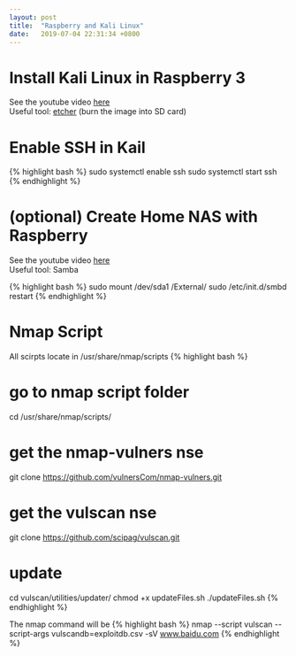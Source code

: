 ```yaml
---
layout: post
title:  "Raspberry and Kali Linux"
date:   2019-07-04 22:31:34 +0800
---
```


# Install Kali Linux in Raspberry 3
See the youtube video [here](https://www.youtube.com/watch?v=yCD4x38yOSg) <br>
Useful tool: [etcher](https://www.balena.io/etcher/) (burn the image into SD card)

# Enable SSH in Kail
{% highlight bash %}
sudo systemctl enable ssh
sudo systemctl start ssh
{% endhighlight %}

# (optional) Create Home NAS with Raspberry
See the youtube video [here](https://www.youtube.com/watch?v=EH6P6v3lxsE&t=388s)<br>
Useful tool: Samba <br>

{% highlight bash %}
sudo mount /dev/sda1 /External/
sudo /etc/init.d/smbd restart
{% endhighlight %}

# Nmap Script
All scirpts locate in /usr/share/nmap/scripts
{% highlight bash %}

# go to nmap script folder
cd /usr/share/nmap/scripts/

# get the nmap-vulners nse
git clone https://github.com/vulnersCom/nmap-vulners.git

# get the vulscan nse
git clone https://github.com/scipag/vulscan.git

# update
cd vulscan/utilities/updater/
chmod +x updateFiles.sh
./updateFiles.sh
{% endhighlight %}

The nmap command will be 
{% highlight bash %}
nmap --script vulscan --script-args vulscandb=exploitdb.csv -sV www.baidu.com
{% endhighlight %}